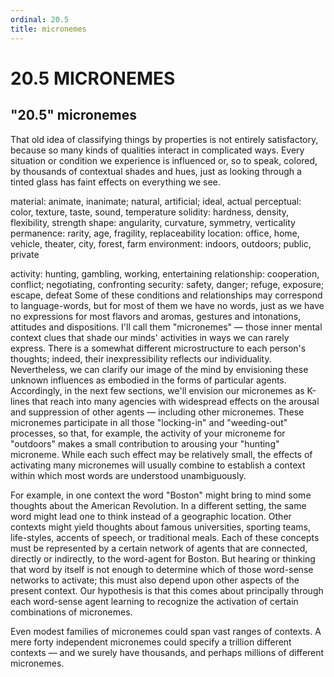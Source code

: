```yaml
---
ordinal: 20.5
title: micronemes
---
```


# 20.5 MICRONEMES

<h2>"20.5" micronemes</h2>
That old idea of classifying things by properties is not entirely satisfactory, because so many kinds of qualities interact in complicated ways. Every situation or condition we experience is influenced or, so to speak, colored, by thousands of contextual shades and hues, just as looking through a tinted glass has faint effects on everything we see.

material: animate, inanimate; natural, artificial; ideal, actual perceptual: color, texture, taste, sound, temperature solidity: hardness, density, flexibility, strength shape: angularity, curvature, symmetry, verticality permanence: rarity, age, fragility, replaceability location: office, home, vehicle, theater, city, forest, farm environment: indoors, outdoors; public, private

activity: hunting, gambling, working, entertaining relationship: cooperation, conflict; negotiating, confronting security: safety, danger; refuge, exposure; escape, defeat Some of these conditions and relationships may correspond to language-words, but for most of them we have no words, just as we have no expressions for most flavors and aromas, gestures and intonations, attitudes and dispositions. I'll call them "micronemes" &mdash; those inner mental context clues that shade our minds' activities in ways we can rarely express. There is a somewhat different microstructure to each person's thoughts; indeed, their inexpressibility reflects our individuality. Nevertheless, we can clarify our image of the mind by envisioning these unknown influences as embodied in the forms of particular agents. Accordingly, in the next few sections, we'll envision our micronemes as K-lines that reach into many agencies with widespread effects on the arousal and suppression of other agents &mdash; including other micronemes. These micronemes participate in all those "locking-in" and "weeding-out" processes, so that, for example, the activity of your microneme for "outdoors" makes a small contribution to arousing your "hunting" microneme. While each such effect may be relatively small, the effects of activating many micronemes will usually combine to establish a context within which most words are understood unambiguously.

For example, in one context the word "Boston" might bring to mind some thoughts about the American Revolution. In a different setting, the same word might lead one to think instead of a geographic location. Other contexts might yield thoughts about famous universities, sporting teams, life-styles, accents of speech, or traditional meals. Each of these concepts must be represented by a certain network of agents that are connected, directly or indirectly, to the word-agent for Boston. But hearing or thinking that word by itself is not enough to determine which of those word-sense networks to activate; this must also depend upon other aspects of the present context. Our hypothesis is that this comes about principally through each word-sense agent learning to recognize the activation of certain combinations of micronemes.

Even modest families of micronemes could span vast ranges of contexts. A mere forty independent micronemes could specify a trillion different contexts &mdash; and we surely have thousands, and perhaps millions of different micronemes.
